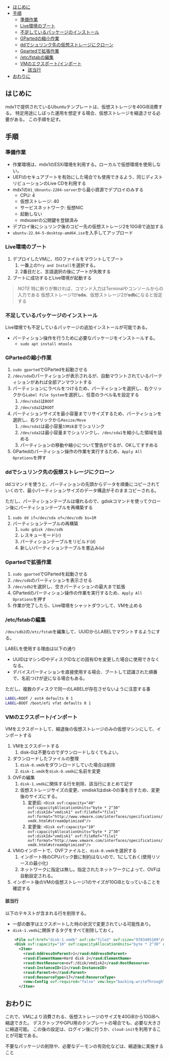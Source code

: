 - [はじめに](#はじめに)
- [手順](#手順)
  - [準備作業](#準備作業)
  - [Live環境のブート](#live環境のブート)
  - [不足しているパッケージのインストール](#不足しているパッケージのインストール)
  - [GPartedの縮小作業](#gpartedの縮小作業)
  - [ddでシュリンク先の仮想ストレージにクローン](#ddでシュリンク先の仮想ストレージにクローン)
  - [Gpartedで拡張作業](#gpartedで拡張作業)
  - [/etc/fstabの編集](#etcfstabの編集)
  - [VMのエクスポート/インポート](#vmのエクスポートインポート)
    - [該当行](#該当行)
- [おわりに](#おわりに)

## はじめに
mdx1で提供されているUbuntuテンプレートは、仮想ストレージを40GiB消費する。
特定用途にしぼった運用を想定する場合、仮想ストレージを縮退させる必要がある。
この手順を記す。

## 手順

### 準備作業
- 作業環境は、mdx1のESXi環境を利用する。ローカルで仮想環境を使用しない。
- UEFIのセキュアブートを有効にした場合でも使用できるよう、同じディストリビューションのLive CDを利用する
- mdx1の`01_Ubnuntu-2204-server`から最小資源でデプロイのみする
  - CPU: 4
  - 仮想ストレージ: 40
  - サービスネットワーク: 仮想NIC
  - 起動しない
  - mdxuserの公開鍵を登録済み
- デプロイ後にシュリンク後のコピー先の仮想ストレージ2を10GiBで追加する
- `ubuntu-22.04-5-desktop-amd64.iso`を入手してアップロード

### Live環境のブート
1. デプロイしたVMに、ISOファイルをマウントしてブート
   1. 一番上の`Try and Install`を選択する。
   2. 2番目だと、言語選択の後にブートが失敗する
2. ブートに成功するとLive環境が起動する

> *NOTE*
> 特に断りが無ければ、コマンド入力はTerminalやコンソールからの入力である
> 仮想ストレージ1が**sda**、仮想ストレージ2が**sdb**になると仮定する

### 不足しているパッケージのインストール
Live環境でも不足しているパッケージの追加インストールが可能である。

- パーティション操作を行うために必要なパッケージをインストールする。
  - `sudo apt install mtools`

### GPartedの縮小作業
1. `sudo gparted`でGPartedを起動させる
2. `/dev/sda`のパーティションが表示されるが、自動マウントされているパーティションがあれば全部アンマウントする
3. パーティションにラベルをつけるため、パーティションを選択し、右クリックから`Label File System`を選択し、任意のラベル名を設定する
   1. `/dev/sda1`は`BOOT`
   2. `/dev/sda2`は`ROOT`
4. パーティションサイズを最小容量までリサイズするため、パーティションを選択し、右クリックから`Resize/Move` 
   1. `/dev/sda1`は最小容量`33MiB`までシュリンク
   2. `/dev/sda2`は最小容量までシュリンクし、`/dev/sda1`を縮小した領域を詰める
   3. パーティションの移動や縮小について警告がでるが、OKしてすすめる
5. GPartedのパーティション操作の作業を実行するため、`Apply All Oprations`を押す

### ddでシュリンク先の仮想ストレージにクローン
ddコマンドを使うと、パーティションの先頭からデータを順番にコピーされていくので、最小パーティションサイズのデータ構造がそのままコピーされる。

ただし、パーティションテーブルは壊れるので、gdiskコマンドを使ってクローン後にパーティションテーブルを再構築する

1. `sudo dd if=/dev/sda of=/dev/sdb bs=1M`
2. パーティションテーブルの再構築
   1. `sudo gdisk /dev/sdb`
   2. レスキューモード(`r`)
   3. パーティションテーブルをリビルド(`d`)
   4. 新しいパーティションテーブルを書込み(`w`)

### Gpartedで拡張作業
1. `sudo gparted`でGPartedを起動させる
2. `/dev/sdb`のパーティションを表示させる
3. `/dev/sdb2`を選択し、空きパーティションの最大まで拡張
4. GPartedのパーティション操作の作業を実行するため、`Apply All Oprations`を押す
5. 作業が完了したら、Live環境をシャットダウンして、VMを止める

### /etc/fstabの編集
`/dev/sdb2`の`/etc/fstab`を編集して、UUIDからLABELでマウントするようにする。

LABELを使用する理由は以下の通り
- UUIDはマシンIDやディスクIDなどの固有IDを変更した場合に使用できなくなる。
- デバイスパーティションを直接使用する場合、ブートして認識された順番で、名前つけが逆になる場合もある。

ただし、複数のディスクで同一のLABELが存在させないように注意する事

```sh
LABEL=ROOT / ext4 defaults 0 1
LABEL=BOOT /boot/efi vfat defaults 0 1
```

### VMのエクスポート/インポート
VMをエクスポートして、縮退後の仮想ストレージのみの仮想マシンにして、インポートする
1. VMをエクスポートする
   1. disk-0は不要なのでダウンロードしなくてもよい。
2. ダウンロードしたファイルの整理
   1. `disk-0.vmdk`をダウンロードしていた場合は削除
   2. `disk-1.vmdk`を`disk-0.vmdk`に名前を変更
3. OVFの編集
   1. `disk-1.vmdk`に関係する行を削除、該当行にまとめて記す
   2. 仮想ストレージサイズの変更、vmdisk1はdisk-0の事を示すため、変更後のサイズにする。
      1. 変更前: `<Disk ovf:capacity="40" ovf:capacityAllocationUnits="byte * 2^30" ovf:diskId="vmdisk1" ovf:fileRef="file1" ovf:format="http://www.vmware.com/interfaces/specifications/vmdk.html#streamOptimized"/>`
      2. 変更後: `<Disk ovf:capacity="10" ovf:capacityAllocationUnits="byte * 2^30" ovf:diskId="vmdisk1" ovf:fileRef="file1" ovf:format="http://www.vmware.com/interfaces/specifications/vmdk.html#streamOptimized"/>`
4. VMのインポートで、OVFファイルと、`disk-0.vmdk`を選択する
   1. インポート時のCPUパック数に制約はないので、1にしておく(使用リソースの最小化)
   2. ネットワークに指定は無し。指定されたネットワークによって、OVFは自動設定される。
5. インポート後のVMの仮想ストレージ1のサイズが10GiBとなっていることを確認する

#### 該当行
以下のテキストが含まれる行を削除する。
- 一部の数字はエクスポートした時の状況で変更されている可能性あり。
- `disk-1.vmdk`に関係するタグをすべて削除しておく。

```xml
    <File ovf:href="disk-1.vmdk" ovf:id="file2" ovf:size="9783495109"/>
    <Disk ovf:capacity="10" ovf:capacityAllocationUnits="byte * 2^30" ovf:diskId="vmdisk2" ovf:fileRef="file2" ovf:format="http://www.vmware.com/interfaces/specifications/vmdk.html#streamOptimized"/>
      <Item>
        <rasd:AddressOnParent>1</rasd:AddressOnParent>
        <rasd:ElementName>Hard disk 2</rasd:ElementName>
        <rasd:HostResource>ovf:/disk/vmdisk2</rasd:HostResource>
        <rasd:InstanceID>11</rasd:InstanceID>
        <rasd:Parent>4</rasd:Parent>
        <rasd:ResourceType>17</rasd:ResourceType>
        <vmw:Config ovf:required="false" vmw:key="backing.writeThrough" vmw:value="false"/>
      </Item>
```

## おわりに
これで、VMにより消費される、仮想ストレージのサイズを40GiBから10GiBへ縮退できた。
デスクトップやGPU用のテンプレートの場合でも、必要な大きさに縮退可能。
この後の設定は、ログイン後に行うか、`cloud-init`を利用することが可能である。

不要なパッケージの削除や、必要なデーモンの有効化などは、縮退後に実施すること